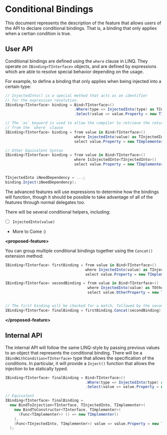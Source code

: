 # Conditional Bindings
This document represents the description of the feature that allows users of the API
to declare conditional bindings. That is, a binding that only applies when a certian condition is true.

## User API
Conditional bindings are defined using the `where` clause in LINQ. They operate on
`IBinding<TInterface>` objects, and are defined by expressions which are able to resolve
special behavior depending on the usage.

For example, to define a binding that only applies when being injected into a certain type:

```csharp
// InjectedInto() is a special method that acts as an identifier
// for the expression resolution.
IBinding<TInterface> binding = Bind<TInterface>()
                               .Where(type => InjectedInto(type) as TInjectedInto)
                               .Select(value => value.Property = new TImplementer());

// The `as` keyword is used to allow the compiler to retrieve the return type
// from the `where` clause
IBinding<TInterface> binding = from value in Bind<TInterface>()
                               where InjectedInto(value) as TInjectedInto
                               select value.Property = new TImplementer();

// Other Equivalent Syntax
IBinding<TInterface> binding = from value in Bind<TInterface>()
                               where IsInjectedInto<TInjectedInto>()
                               select value.Property = new TImplementer();


TInjectedInto iNeedDependency = ...;
binding.Inject(iNeedDependency);
```

The advanced features will use expressions to determine how the bindings will function, though it
should be possible to take advantage of all of the features through normal delegates too.

There will be several conditional helpers, including:

- [ ] `InjectedInto(value)`
- More to Come :)

**&lt;proposed-feature&gt;**

You can group multiple conditional bindings together using the `Concat()` extension method:

```csharp
IBinding<TInterface> firstBinding = from value in Bind<TInterface>()
                                    where InjectedInto(value) as TInjectedInto
                                    select value.Property = new TImplementer();

IBinding<TInterface> secondBinding = from value in Bind<TInterface>()
                                     where InjectedInto(value) as TOtherInjectedInto
                                     select value.OtherProperty = new TOtherImplementer();


// The first binding will be checked for a match, followed by the second.
IBinding<TInterface> finalBinding = firstBinding.Concat(secondBinding);
```
**&lt;/proposed-feature&gt;**


## Internal API

The internal API will follow the same LINQ-style by passing previous values to an object that represents the conditional binding. There will be a `IBindWithCondition<TInterface>` type that allows the specification of the conditions. In particular, it will provide a `Inject()` function that allows the injection to be statically typed.

```csharp
IBinding<TInterface> finalBinding = Bind<TInterface>()
                                    .Where(type => InjectedInto(type) as TInjectedInto)
                                    .Select(value => value.Property = new TImplementer());

// Equivalent
IBinding<TInterface> finalBinding =
  new BindToInjection<TInterface, TInjectedInto, TImplementer>(
    new BindToConstructor<TInterface, TImplementer>(
      (Func<TImplementer>) () => new TImplementer()
    ),
    (Func<TInjectedInto, TImplementer>) value => value.Property = new TImplementer()
  );
```
